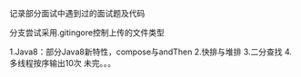 记录部分面试中遇到过的面试题及代码

分支尝试采用.gitingore控制上传的文件类型

1.Java8：部分Java8新特性，compose与andThen
2.快排与堆排
3.二分查找
4.多线程按序输出10次
未完。。。
